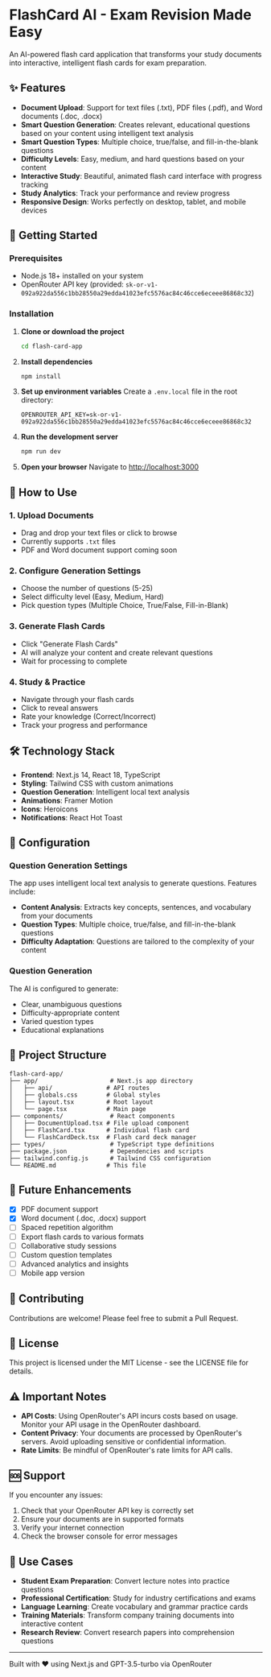 # FlashCard AI - Exam Revision Made Easy

An AI-powered flash card application that transforms your study documents into interactive, intelligent flash cards for exam preparation.

## ✨ Features

- **Document Upload**: Support for text files (.txt), PDF files (.pdf), and Word documents (.doc, .docx)
- **Smart Question Generation**: Creates relevant, educational questions based on your content using intelligent text analysis
- **Smart Question Types**: Multiple choice, true/false, and fill-in-the-blank questions
- **Difficulty Levels**: Easy, medium, and hard questions based on your content
- **Interactive Study**: Beautiful, animated flash card interface with progress tracking
- **Study Analytics**: Track your performance and review progress
- **Responsive Design**: Works perfectly on desktop, tablet, and mobile devices

## 🚀 Getting Started

### Prerequisites

- Node.js 18+ installed on your system
- OpenRouter API key (provided: `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`)

### Installation

1. **Clone or download the project**
   ```bash
   cd flash-card-app
   ```

2. **Install dependencies**
   ```bash
   npm install
   ```

3. **Set up environment variables**
   Create a `.env.local` file in the root directory:
   ```env
   OPENROUTER_API_KEY=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
   ```

4. **Run the development server**
   ```bash
   npm run dev
   ```

5. **Open your browser**
   Navigate to [http://localhost:3000](http://localhost:3000)

## 📖 How to Use

### 1. Upload Documents
- Drag and drop your text files or click to browse
- Currently supports `.txt` files
- PDF and Word document support coming soon

### 2. Configure Generation Settings
- Choose the number of questions (5-25)
- Select difficulty level (Easy, Medium, Hard)
- Pick question types (Multiple Choice, True/False, Fill-in-Blank)

### 3. Generate Flash Cards
- Click "Generate Flash Cards"
- AI will analyze your content and create relevant questions
- Wait for processing to complete

### 4. Study & Practice
- Navigate through your flash cards
- Click to reveal answers
- Rate your knowledge (Correct/Incorrect)
- Track your progress and performance

## 🛠️ Technology Stack

- **Frontend**: Next.js 14, React 18, TypeScript
- **Styling**: Tailwind CSS with custom animations
- **Question Generation**: Intelligent local text analysis
- **Animations**: Framer Motion
- **Icons**: Heroicons
- **Notifications**: React Hot Toast

## 🔧 Configuration

### Question Generation Settings

The app uses intelligent local text analysis to generate questions. Features include:

- **Content Analysis**: Extracts key concepts, sentences, and vocabulary from your documents
- **Question Types**: Multiple choice, true/false, and fill-in-the-blank questions
- **Difficulty Adaptation**: Questions are tailored to the complexity of your content

### Question Generation

The AI is configured to generate:
- Clear, unambiguous questions
- Difficulty-appropriate content
- Varied question types
- Educational explanations

## 📁 Project Structure

```
flash-card-app/
├── app/                    # Next.js app directory
│   ├── api/               # API routes
│   ├── globals.css        # Global styles
│   ├── layout.tsx         # Root layout
│   └── page.tsx           # Main page
├── components/             # React components
│   ├── DocumentUpload.tsx # File upload component
│   ├── FlashCard.tsx      # Individual flash card
│   └── FlashCardDeck.tsx  # Flash card deck manager
├── types/                  # TypeScript type definitions
├── package.json            # Dependencies and scripts
├── tailwind.config.js      # Tailwind CSS configuration
└── README.md              # This file
```

## 🚧 Future Enhancements

- [x] PDF document support
- [x] Word document (.doc, .docx) support
- [ ] Spaced repetition algorithm
- [ ] Export flash cards to various formats
- [ ] Collaborative study sessions
- [ ] Custom question templates
- [ ] Advanced analytics and insights
- [ ] Mobile app version

## 🤝 Contributing

Contributions are welcome! Please feel free to submit a Pull Request.

## 📄 License

This project is licensed under the MIT License - see the LICENSE file for details.

## ⚠️ Important Notes

- **API Costs**: Using OpenRouter's API incurs costs based on usage. Monitor your API usage in the OpenRouter dashboard.
- **Content Privacy**: Your documents are processed by OpenRouter's servers. Avoid uploading sensitive or confidential information.
- **Rate Limits**: Be mindful of OpenRouter's rate limits for API calls.

## 🆘 Support

If you encounter any issues:

1. Check that your OpenRouter API key is correctly set
2. Ensure your documents are in supported formats
3. Verify your internet connection
4. Check the browser console for error messages

## 🎯 Use Cases

- **Student Exam Preparation**: Convert lecture notes into practice questions
- **Professional Certification**: Study for industry certifications and exams
- **Language Learning**: Create vocabulary and grammar practice cards
- **Training Materials**: Transform company training documents into interactive content
- **Research Review**: Convert research papers into comprehension questions

---

Built with ❤️ using Next.js and GPT-3.5-turbo via OpenRouter
